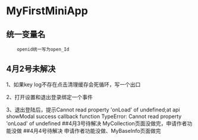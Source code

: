# MyFirstMiniApp
## 统一变量名
		openid统一写为open_Id





##  4月2号未解决
1、如果key   log不存在点击清理缓存会死循环，写一个出口

2、打开设置和退出登录绑定一个事件

3、退出登陆后，提示Cannot read property 'onLoad' of undefined;at api showModal success callback function
TypeError: Cannot read property 'onLoad' of undefined
##4月3号待解决
MyCollection页面没做完，申请作者功能没做
##4月4号待解决
申请作者功能没做、MyBaseInfo页面做完
